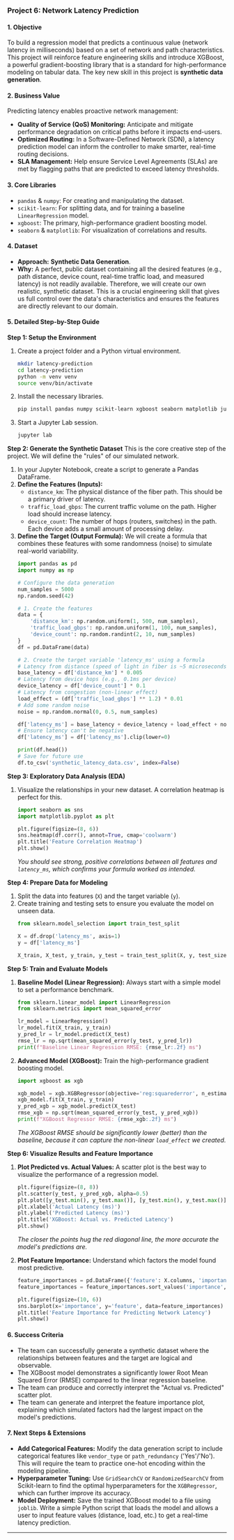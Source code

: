 ### **Project 6: Network Latency Prediction**

#### **1. Objective**
To build a regression model that predicts a continuous value (network latency in milliseconds) based on a set of network and path characteristics. This project will reinforce feature engineering skills and introduce XGBoost, a powerful gradient-boosting library that is a standard for high-performance modeling on tabular data. The key new skill in this project is **synthetic data generation**.

#### **2. Business Value**
Predicting latency enables proactive network management:
*   **Quality of Service (QoS) Monitoring:** Anticipate and mitigate performance degradation on critical paths before it impacts end-users.
*   **Optimized Routing:** In a Software-Defined Network (SDN), a latency prediction model can inform the controller to make smarter, real-time routing decisions.
*   **SLA Management:** Help ensure Service Level Agreements (SLAs) are met by flagging paths that are predicted to exceed latency thresholds.

#### **3. Core Libraries**
*   `pandas` & `numpy`: For creating and manipulating the dataset.
*   `scikit-learn`: For splitting data, and for training a baseline `LinearRegression` model.
*   `xgboost`: The primary, high-performance gradient boosting model.
*   `seaborn` & `matplotlib`: For visualization of correlations and results.

#### **4. Dataset**
*   **Approach:** **Synthetic Data Generation**.
*   **Why:** A perfect, public dataset containing all the desired features (e.g., path distance, device count, real-time traffic load, and measured latency) is not readily available. Therefore, we will create our own realistic, synthetic dataset. This is a crucial engineering skill that gives us full control over the data's characteristics and ensures the features are directly relevant to our domain.

#### **5. Detailed Step-by-Step Guide**

**Step 1: Setup the Environment**
1.  Create a project folder and a Python virtual environment.
    ```bash
    mkdir latency-prediction
    cd latency-prediction
    python -m venv venv
    source venv/bin/activate
    ```
2.  Install the necessary libraries.
    ```bash
    pip install pandas numpy scikit-learn xgboost seaborn matplotlib jupyterlab
    ```
3.  Start a Jupyter Lab session.
    ```bash
    jupyter lab
    ```

**Step 2: Generate the Synthetic Dataset**
This is the core creative step of the project. We will define the "rules" of our simulated network.
1.  In your Jupyter Notebook, create a script to generate a Pandas DataFrame.
2.  **Define the Features (Inputs):**
    *   `distance_km`: The physical distance of the fiber path. This should be a primary driver of latency.
    *   `traffic_load_gbps`: The current traffic volume on the path. Higher load should increase latency.
    *   `device_count`: The number of hops (routers, switches) in the path. Each device adds a small amount of processing delay.
3.  **Define the Target (Output Formula):** We will create a formula that combines these features with some randomness (noise) to simulate real-world variability.
    ```python
    import pandas as pd
    import numpy as np

    # Configure the data generation
    num_samples = 5000
    np.random.seed(42)

    # 1. Create the features
    data = {
        'distance_km': np.random.uniform(1, 500, num_samples),
        'traffic_load_gbps': np.random.uniform(1, 100, num_samples),
        'device_count': np.random.randint(2, 10, num_samples)
    }
    df = pd.DataFrame(data)

    # 2. Create the target variable 'latency_ms' using a formula
    # Latency from distance (speed of light in fiber is ~5 microseconds/km)
    base_latency = df['distance_km'] * 0.005 
    # Latency from device hops (e.g., 0.1ms per device)
    device_latency = df['device_count'] * 0.1
    # Latency from congestion (non-linear effect)
    load_effect = (df['traffic_load_gbps'] ** 1.2) * 0.01 
    # Add some random noise
    noise = np.random.normal(0, 0.5, num_samples)

    df['latency_ms'] = base_latency + device_latency + load_effect + noise
    # Ensure latency can't be negative
    df['latency_ms'] = df['latency_ms'].clip(lower=0)

    print(df.head())
    # Save for future use
    df.to_csv('synthetic_latency_data.csv', index=False)
    ```

**Step 3: Exploratory Data Analysis (EDA)**
1.  Visualize the relationships in your new dataset. A correlation heatmap is perfect for this.
    ```python
    import seaborn as sns
    import matplotlib.pyplot as plt

    plt.figure(figsize=(8, 6))
    sns.heatmap(df.corr(), annot=True, cmap='coolwarm')
    plt.title('Feature Correlation Heatmap')
    plt.show()
    ```
    *You should see strong, positive correlations between all features and `latency_ms`, which confirms your formula worked as intended.*

**Step 4: Prepare Data for Modeling**
1.  Split the data into features (`X`) and the target variable (`y`).
2.  Create training and testing sets to ensure you evaluate the model on unseen data.
    ```python
    from sklearn.model_selection import train_test_split

    X = df.drop('latency_ms', axis=1)
    y = df['latency_ms']

    X_train, X_test, y_train, y_test = train_test_split(X, y, test_size=0.2, random_state=42)
    ```

**Step 5: Train and Evaluate Models**
1.  **Baseline Model (Linear Regression):** Always start with a simple model to set a performance benchmark.
    ```python
    from sklearn.linear_model import LinearRegression
    from sklearn.metrics import mean_squared_error

    lr_model = LinearRegression()
    lr_model.fit(X_train, y_train)
    y_pred_lr = lr_model.predict(X_test)
    rmse_lr = np.sqrt(mean_squared_error(y_test, y_pred_lr))
    print(f"Baseline Linear Regression RMSE: {rmse_lr:.2f} ms")
    ```
2.  **Advanced Model (XGBoost):** Train the high-performance gradient boosting model.
    ```python
    import xgboost as xgb

    xgb_model = xgb.XGBRegressor(objective='reg:squarederror', n_estimators=100, random_state=42)
    xgb_model.fit(X_train, y_train)
    y_pred_xgb = xgb_model.predict(X_test)
    rmse_xgb = np.sqrt(mean_squared_error(y_test, y_pred_xgb))
    print(f"XGBoost Regressor RMSE: {rmse_xgb:.2f} ms")
    ```
    *The XGBoost RMSE should be significantly lower (better) than the baseline, because it can capture the non-linear `load_effect` we created.*

**Step 6: Visualize Results and Feature Importance**
1.  **Plot Predicted vs. Actual Values:** A scatter plot is the best way to visualize the performance of a regression model.
    ```python
    plt.figure(figsize=(8, 8))
    plt.scatter(y_test, y_pred_xgb, alpha=0.5)
    plt.plot([y_test.min(), y_test.max()], [y_test.min(), y_test.max()], 'r--', lw=2)
    plt.xlabel('Actual Latency (ms)')
    plt.ylabel('Predicted Latency (ms)')
    plt.title('XGBoost: Actual vs. Predicted Latency')
    plt.show()
    ```
    *The closer the points hug the red diagonal line, the more accurate the model's predictions are.*

2.  **Plot Feature Importance:** Understand which factors the model found most predictive.
    ```python
    feature_importances = pd.DataFrame({'feature': X.columns, 'importance': xgb_model.feature_importances_})
    feature_importances = feature_importances.sort_values('importance', ascending=False)

    plt.figure(figsize=(10, 6))
    sns.barplot(x='importance', y='feature', data=feature_importances)
    plt.title('Feature Importance for Predicting Network Latency')
    plt.show()
    ```

#### **6. Success Criteria**
*   The team can successfully generate a synthetic dataset where the relationships between features and the target are logical and observable.
*   The XGBoost model demonstrates a significantly lower Root Mean Squared Error (RMSE) compared to the linear regression baseline.
*   The team can produce and correctly interpret the "Actual vs. Predicted" scatter plot.
*   The team can generate and interpret the feature importance plot, explaining which simulated factors had the largest impact on the model's predictions.

#### **7. Next Steps & Extensions**
*   **Add Categorical Features:** Modify the data generation script to include categorical features like `vendor_type` or `path_redundancy` ('Yes'/'No'). This will require the team to practice one-hot encoding within the modeling pipeline.
*   **Hyperparameter Tuning:** Use `GridSearchCV` or `RandomizedSearchCV` from Scikit-learn to find the optimal hyperparameters for the `XGBRegressor`, which can further improve its accuracy.
*   **Model Deployment:** Save the trained XGBoost model to a file using `joblib`. Write a simple Python script that loads the model and allows a user to input feature values (distance, load, etc.) to get a real-time latency prediction.

---